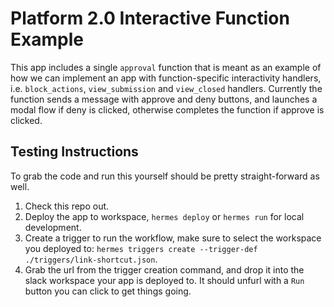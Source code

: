 # Platform 2.0 Interactive Function Example

This app includes a single `approval` function that is meant as an example of how we can implement an app with function-specific interactivity handlers, i.e. `block_actions`, `view_submission` and `view_closed` handlers. Currently the function sends a message with approve and deny buttons, and launches a modal flow if deny is clicked, otherwise completes the function if approve is clicked.

## Testing Instructions

To grab the code and run this yourself should be pretty straight-forward as well.

1. Check this repo out.
2. Deploy the app to workspace, `hermes deploy` or `hermes run` for local development.
3. Create a trigger to run the workflow, make sure to select the workspace you deployed to: `hermes triggers create --trigger-def ./triggers/link-shortcut.json`.
4. Grab the url from the trigger creation command, and drop it into the slack workspace your app is deployed to. It should unfurl with a `Run` button you can click to get things going.
